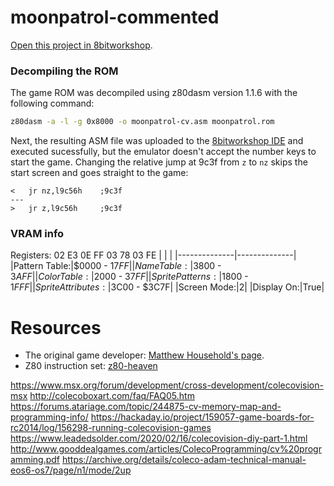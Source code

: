 moonpatrol-commented
=====

[Open this project in 8bitworkshop](http://8bitworkshop.com/redir.html?platform=coleco&githubURL=https%3A%2F%2Fgithub.com%2Fmatheusjgsantos%2Fmoonpatrol-commented&file=moonpatrol-cv.asm).

### Decompiling the ROM

 The game ROM was decompiled using z80dasm version 1.1.6 with the following command:
```bash
z80dasm -a -l -g 0x8000 -o moonpatrol-cv.asm moonpatrol.rom
```
 Next, the resulting ASM file was uploaded to the [8bitworkshop IDE](http://8bitworkshop.com) and executed sucessfully, but the emulator doesn't accept the number keys to start the game. Changing the relative jump at 9c3f from `z` to `nz` skips the start screen and goes straight to the game:

 ```
< 	jr nz,l9c56h	;9c3f
---
> 	jr z,l9c56h		;9c3f
 ```



### VRAM info

Registers: 02 E3 0E FF 03 78 03 FE
|              |              |
|--------------|--------------|
|Pattern Table:|$0000 - $17FF|
|Name Table:|$3800 - $3AFF|
|Color Table:|$2000 - $37FF|
|Sprite Patterns:|$1800 - $1FFF|
|Sprite Attributes:|$3C00 - $3C7F|
|Screen Mode:|2|
|Display On:|True|



# Resources
 - The original game developer: [Matthew Household's page](http://www.colecovision.dk/householder.htm).
  - Z80 instruction set: [z80-heaven](http://z80-heaven.wikidot.com/instructions-set)

https://www.msx.org/forum/development/cross-development/colecovision-msx
http://colecoboxart.com/faq/FAQ05.htm
https://forums.atariage.com/topic/244875-cv-memory-map-and-programming-info/
https://hackaday.io/project/159057-game-boards-for-rc2014/log/156298-running-colecovision-games
https://www.leadedsolder.com/2020/02/16/colecovision-diy-part-1.html
http://www.gooddealgames.com/articles/ColecoProgramming/cv%20programming.pdf
https://archive.org/details/coleco-adam-technical-manual-eos6-os7/page/n1/mode/2up